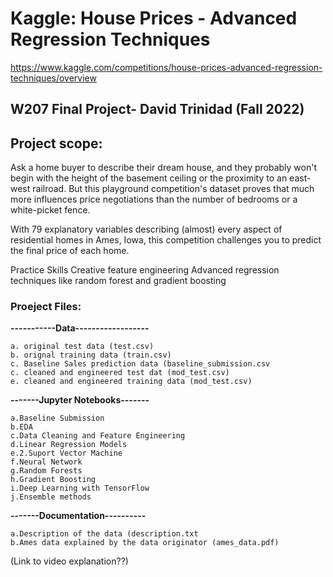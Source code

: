  # Kaggle: House Prices - Advanced Regression Techniques
 https://www.kaggle.com/competitions/house-prices-advanced-regression-techniques/overview
 ## W207 Final Project- David Trinidad (Fall 2022)

## Project scope:

Ask a home buyer to describe their dream house, and they probably won't begin with the height of the basement ceiling or the proximity to an east-west railroad. But this playground competition's dataset proves that much more influences price negotiations than the number of bedrooms or a white-picket fence.

With 79 explanatory variables describing (almost) every aspect of residential homes in Ames, Iowa, this competition challenges you to predict the final price of each home.

Practice Skills
Creative feature engineering 
Advanced regression techniques like random forest and gradient boosting

### Proeject Files:
   **-----------Data------------------**

    a. original test data (test.csv)
    b. orignal training data (train.csv)
    c. Baseline Sales prediction data (baseline_submission.csv
    c. cleaned and engineered test dat (mod_test.csv)
    e. cleaned and engineered training data (mod_test.csv)

**-------Jupyter Notebooks-------**
    
    a.Baseline Submission 
    b.EDA 
    c.Data Cleaning and Feature Engineering
    d.Linear Regression Models
    e.2.Suport Vector Machine
    f.Neural Network
    g.Random Forests
    h.Gradient Boosting
    i.Deep Learning with TensorFlow
    j.Ensemble methods
    
**-------Documentation----------**

    a.Description of the data (description.txt
    b.Ames data explained by the data originator (ames_data.pdf)
    





(Link to video explanation??)
